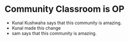 # Community Classroom is OP

- Kunal Kushwaha says that this community is amazing.
- Kunal made this change
- sam says that this community is amazing.
